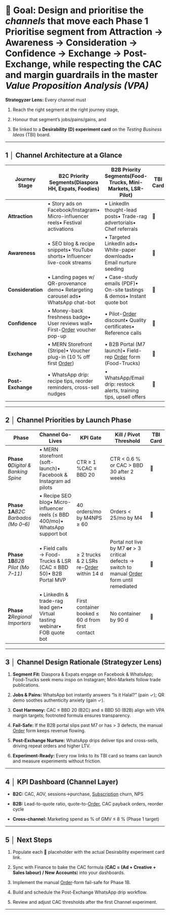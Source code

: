 # **🎯 Goal:** Design and prioritise the *channels* that move each **Phase 1 Prioritise segment** from **Attraction → Awareness → Consideration → Confidence → Exchange → Post-Exchange**, while respecting the CAC and margin guardrails in the master *Value Proposition Analysis (VPA)*

**Strategyzer Lens:** Every channel must

1. Reach the right segment at the right journey stage,

2. Honour that segment’s jobs/pains/gains, and

3. Be linked to a **Desirability (D) experiment card** on the *Testing Business Ideas* (TBI) board.

---

## **1 │ Channel Architecture at a Glance**

| Journey Stage | B2C Priority Segments(Diaspora HH, Expats, Foodies) | B2B Priority Segments(Food-Trucks, Mini-Markets, LSR-Pilot) | TBI Card |
| ----- | ----- | ----- | ----- |
| **Attraction** | • Story ads on Facebook/Instagram• Micro-influencer reels• Festival activations | • LinkedIn thought-lead posts• Trade-rag advertorials• Chef referrals | 🔗 |
| **Awareness** | • SEO blog & recipe snippets• YouTube shorts• Influencer live-cook streams | • Targeted LinkedIn ads• White-paper downloads• Email nurture seeding | 🔗 |
| **Consideration** | • Landing pages w/ QR-provenance demo• Retargeting carousel ads• WhatsApp chat-bot | • Case-study emails (PDF)• On-site tastings & demos• Instant quote bot | 🔗 |
| **Confidence** | • Money-back freshness badge• User reviews wall• First-[Order](../ubiquitous-language/glossary.md#order) voucher pop-up | • Pilot-[Order](../ubiquitous-language/glossary.md#order) discount• Quality certificates• Reference calls | 🔗 |
| **Exchange** | • MERN Storefront (Stripe)• Voucher plug-in (10 % off first [Order](../ubiquitous-language/glossary.md#order)) | • B2B Portal (M7 launch)• Field-rep [Order](../ubiquitous-language/glossary.md#order) form (Food-Trucks) | 🔗 |
| **Post-Exchange** | • WhatsApp drip: recipe tips, reorder reminders, cross-sell nudges | • WhatsApp/Email drip: restock alerts, training tips, upsell offers | 🔗 |

---

## **2 │ Channel Priorities by Launch Phase**

| Phase | Channel Go-Lives | KPI Gate | Kill / Pivot Threshold | TBI Card |
| ----- | ----- | ----- | ----- | ----- |
| **Phase 0***Digital & Banking Spine* | • MERN storefront (soft-launch)• Facebook & Instagram ad pilots | CTR ≥ 1 %CAC ≤ BBD 20 | CTR \< 0.6 % or CAC \> BBD 30 after 2 weeks | 🔗 |
| **Phase 1A***B2C Barbados (Mo 0–6)* | • Recipe SEO blog• Micro-influencer reels (≤ BBD 400/mo)• WhatsApp support bot | 40 orders/mo by M4NPS ≥ 60 | Orders \< 25/mo by M4 | 🔗 |
| **Phase 1B***B2B Pilot (Mo 7–11)* | • Field calls → Food-Trucks & LSR (CAC ≤ BBD 50)• B2B Portal MVP | ≥ 2 trucks & 2 LSRs re-[Order](../ubiquitous-language/glossary.md#order) within 14 d | Portal not live by M7 **or** \> 3 critical defects → switch to manual [Order](../ubiquitous-language/glossary.md#order) form until remediated | 🔗 |
| **Phase 2***Regional Importers* | • LinkedIn & trade-rag lead gen• Virtual tasting webinar• FOB quote bot | First container booked ≤ 60 d from first contact | No container by 90 d | 🔗 |

---

## **3 │ Channel Design Rationale (Strategyzer Lens)**

1. **Segment Fit:** Diaspora & Expats engage on Facebook & WhatsApp; Food-Trucks seek menu inspo on Instagram; Mini-Markets follow trade publications.

2. **Jobs & Pains:** WhatsApp bot instantly answers “Is it Halal?” (pain ✓); QR demo soothes authenticity anxiety (gain ✓).

3. **Cost Harmony:** CAC ≤ BBD 20 (B2C) and ≤ BBD 50 (B2B) align with VPA margin targets; footnoted formula ensures transparency.

4. **Fail-Safe:** If the B2B portal slips past M7 or has \> 3 defects, the manual [Order](../ubiquitous-language/glossary.md#order) form keeps revenue flowing.

5. **Post-Exchange Nurture:** WhatsApp drips deliver tips and cross-sells, driving repeat orders and higher LTV.

6. **Experiment-Ready:** Every row links to its TBI card so teams can launch and measure experiments without friction.

---

## **4 │ KPI Dashboard (Channel Layer)**

* **B2C:** CAC, AOV, sessions→purchase, [Subscription](../ubiquitous-language/glossary.md#subscription) churn, NPS

* **B2B:** Lead-to-quote ratio, quote-to-[Order](../ubiquitous-language/glossary.md#order), CAC payback orders, reorder cycle

* **Cross-channel:** Marketing spend as % of GMV ≤ 8 % (Phase 1 target)

---

## **5 │ Next Steps**

1. Populate each 🔗 placeholder with the actual Desirability experiment card link.

2. Sync with Finance to bake the CAC formula (**CAC \= (Ad \+ Creative \+ Sales labour) / New Accounts**) into your dashboards.

3. Implement the manual [Order](../ubiquitous-language/glossary.md#order)-form fail-safe for Phase 1B.

4. Build and schedule the Post-Exchange WhatsApp drip workflow.

5. Review and adjust CAC thresholds after the first Channel experiment.

---
